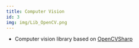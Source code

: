 ```yaml
---
title: Computer Vision
id: 3
img: img/Lib_OpenCV.png
---
```


* Computer vision library based on <a href="https://github.com/shimat/opencvsharp/" target="_blank">OpenCVSharp</a>
